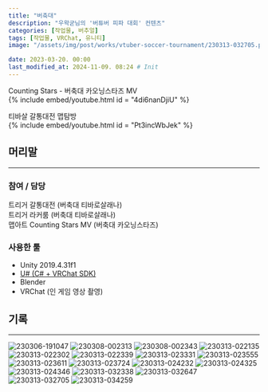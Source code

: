 ```yaml
---
title: "버축대"
description: "우왁굳님의 '버튜버 피파 대회' 컨텐츠"
categories: [작업물, 버추얼]
tags: [작업물, VRChat, 유니티]
image: "/assets/img/post/works/vtuber-soccer-tournament/230313-032705.png"

date: 2023-03-20. 00:00
last_modified_at: 2024-11-09. 08:24 # Init
---
```


Counting Stars - 버축대 카오닝스타즈 MV  
{% include embed/youtube.html id = "4di6nanDjiU" %}

티바살 갈통대전 맵탐방  
{% include embed/youtube.html id = "Pt3incWbJek" %}

## 머리말

---

### 참여 / 담당

트리거 갈통대전 (버축대 티바로살래나)  
트리거 라커룸 (버축대 티바로살래나)  
맵아트 Counting Stars MV (버축대 카오닝스타즈)  

### 사용한 툴

- Unity 2019.4.31f1
- [U# (C# + VRChat SDK)](https://udonsharp.docs.vrchat.com/)
- Blender
- VRChat (인 게임 영상 촬영)

## 기록

---

![230306-191047](/assets/img/post/works/vtuber-soccer-tournament/230306-191047.png)
![230308-002313](/assets/img/post/works/vtuber-soccer-tournament/230308-002313.png)
![230308-002343](/assets/img/post/works/vtuber-soccer-tournament/230308-002343.png)
![230313-022135](/assets/img/post/works/vtuber-soccer-tournament/230313-022135.png)
![230313-022302](/assets/img/post/works/vtuber-soccer-tournament/230313-022302.png)
![230313-022339](/assets/img/post/works/vtuber-soccer-tournament/230313-022339.png)
![230313-023331](/assets/img/post/works/vtuber-soccer-tournament/230313-023331.png)
![230313-023555](/assets/img/post/works/vtuber-soccer-tournament/230313-023555.png)
![230313-023611](/assets/img/post/works/vtuber-soccer-tournament/230313-023611.png)
![230313-023724](/assets/img/post/works/vtuber-soccer-tournament/230313-023724.png)
![230313-024232](/assets/img/post/works/vtuber-soccer-tournament/230313-024232.png)
![230313-024325](/assets/img/post/works/vtuber-soccer-tournament/230313-024325.png)
![230313-024346](/assets/img/post/works/vtuber-soccer-tournament/230313-024346.png)
![230313-032338](/assets/img/post/works/vtuber-soccer-tournament/230313-032338.png)
![230313-032647](/assets/img/post/works/vtuber-soccer-tournament/230313-032647.png)
![230313-032705](/assets/img/post/works/vtuber-soccer-tournament/230313-032705.png)
![230313-034259](/assets/img/post/works/vtuber-soccer-tournament/230313-034259.png)
